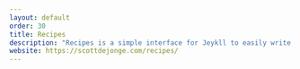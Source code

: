 ```yaml
---
layout: default
order: 30
title: Recipes
description: "Recipes is a simple interface for Jeykll to easily write and record personal recipes."
website: https://scottdejonge.com/recipes/
---
```

